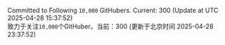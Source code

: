 Committed to Following `10,000` GitHubers. Current: <!-- FOLLOWING_COUNT -->300<!-- FOLLOWING_COUNT --> (Update at UTC <!-- LAST_UPDATED -->2025-04-28 15:37:52<!-- LAST_UPDATED -->)<br>
致力于关注`10,000`个GitHuber。当前：<!-- FOLLOWING_COUNT -->300<!-- FOLLOWING_COUNT --> (更新于北京时间 <!-- LAST_UPDATED_CST -->2025-04-28 23:37:52<!-- LAST_UPDATED_CST -->)
